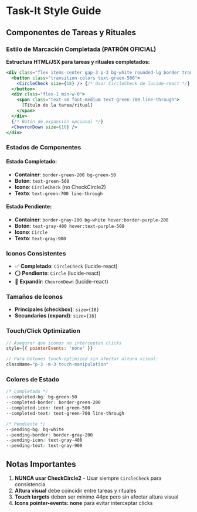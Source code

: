 # Task-It Style Guide

## Componentes de Tareas y Rituales

### Estilo de Marcación Completada (PATRÓN OFICIAL)

**Estructura HTML/JSX para tareas y rituales completados:**

```jsx
<div class="flex items-center gap-3 p-3 bg-white rounded-lg border transition-all cursor-pointer border-green-200 bg-green-50">
  <button class="transition-colors text-green-500">
    <CircleCheck size={18} /> {/* Usar CircleCheck de lucide-react */}
  </button>
  <div class="flex-1 min-w-0">
    <span class="text-sm font-medium text-green-700 line-through">
      [Título de la tarea/ritual]
    </span>
  </div>
  {/* Botón de expansión opcional */}
  <ChevronDown size={16} />
</div>
```

### Estados de Componentes

#### **Estado Completado:**
- **Container**: `border-green-200 bg-green-50`
- **Botón**: `text-green-500`
- **Icono**: `CircleCheck` (no CheckCircle2)
- **Texto**: `text-green-700 line-through`

#### **Estado Pendiente:**
- **Container**: `border-gray-200 bg-white hover:border-purple-200`
- **Botón**: `text-gray-400 hover:text-purple-500`
- **Icono**: `Circle`
- **Texto**: `text-gray-900`

### Iconos Consistentes

- ✅ **Completado**: `CircleCheck` (lucide-react)
- ⭕ **Pendiente**: `Circle` (lucide-react)
- 🔽 **Expandir**: `ChevronDown` (lucide-react)

### Tamaños de Iconos

- **Principales (checkbox)**: `size={18}`
- **Secundarios (expand)**: `size={16}`

### Touch/Click Optimization

```jsx
// Asegurar que iconos no intercepten clicks
style={{ pointerEvents: 'none' }}

// Para botones touch-optimized sin afectar altura visual:
className="p-3 -m-3 touch-manipulation"
```

### Colores de Estado

```css
/* Completado */
--completed-bg: bg-green-50
--completed-border: border-green-200  
--completed-icon: text-green-500
--completed-text: text-green-700 line-through

/* Pendiente */
--pending-bg: bg-white
--pending-border: border-gray-200
--pending-icon: text-gray-400
--pending-text: text-gray-900
```

## Notas Importantes

1. **NUNCA usar CheckCircle2** - Usar siempre `CircleCheck` para consistencia
2. **Altura visual** debe coincidir entre tareas y rituales
3. **Touch targets** deben ser mínimo 44px pero sin afectar altura visual
4. **Icons pointer-events: none** para evitar interceptar clicks
